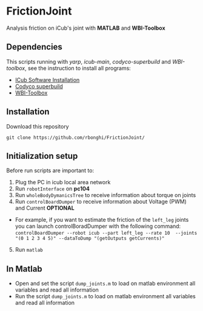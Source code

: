 # FrictionJoint
Analysis friction on iCub's joint with **MATLAB** and **WBI-Toolbox**

## Dependencies
This scripts running with *yarp*, *icub-main*, *codyco-superbuild* and *WBI-toolbox*, see the instruction to install all programs:
- [ICub Software Installation](http://wiki.icub.org/wiki/ICub_Software_Installation)
- [Codyco superbuild](https://github.com/robotology/codyco-superbuild)
- [WBI-Toolbox](https://github.com/robotology-playground/WBI-Toolbox)

## Installation
Download this repository
```
git clone https://github.com/rbonghi/FrictionJoint/
```
## Initialization setup
Before run scripts are important to:

1. Plug the PC in icub local area network
2. Run `robotInterface` on **pc104**
3. Run `wholeBodyDymanicsTree` to receive information about torque on joints
4. Run `controlBoardDumper` to receive information about Voltage (PWM) and Current **OPTIONAL**
  - For example, if you want to estimate the friction of the `left_leg` joints you can launch controlBoradDumper with the following command: `controlBoardDumper --robot icub --part left_leg --rate 10  --joints "(0 1 2 3 4 5)" --dataToDump "(getOutputs getCurrents)"`
5. Run `matlab` 

## In Matlab
- Open and set the script `dump_joints.m` to load on matlab environment all variables and read all information
- Run the script `dump_joints.m` to load on matlab environment all variables and read all information
